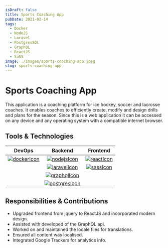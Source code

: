 ```yaml
---
isDraft: false
title: Sports Coaching App
pubDate: 2021-02-14
tags:
  - Docker
  - NodeJS
  - Laravel
  - PostgresSQL
  - GraphQL
  - ReactJS
  - SaSS
image: ./images/sports-coaching-app.jpeg
slug: sports-coaching-app
---
```


# **Sports Coaching App**

This application is a coaching platform for ice hockey, soccer and lacrosse coaches. It
enables coaches to efficiently create, modify and design drills and plans for the season. Since this is a web application it can be accessed on any device and any operating system with a compatible internet browser.

## **Tools & Technologies**

|           DevOps           |            Backend             |         Frontend         |
| :------------------------: | :----------------------------: | :----------------------: |
| [![dockerIcon]][dockerUrl] |   [![nodejsIcon]][nodejsUrl]   | [![reactIcon]][reactUrl] |
|                            |  [![laravelIcon]][laravelUrl]  |  [![sassIcon]][sassUrl]  |
|                            |  [![graphqlIcon]][graphqlUrl]  |                          |
|                            | [![postgresIcon]][postgresUrl] |                          |

## **Responsibilities & Contributions**

- Upgraded frontend from jquery to ReactJS and incorporated modern design.
- Assisted with developed of the GraphQL api.
- Worked on and maintained the locale files for translations.
- Ensured all content was localised.
- Integrated Google Trackers for analytics info.

[dockerIcon]: https://www.docker.com/wp-content/uploads/2024/02/cropped-docker-logo-favicon-32x32.png "Docker"
[nodejsIcon]: https://nodejs.org/static/images/favicons/favicon.png "NodeJS"
[laravelIcon]: https://laravel.com/img/favicon/favicon-32x32.png "Laravel"
[expressjsIcon]: https://expressjs.com/images/favicon.png "ExpressJS"
[graphqlIcon]: https://upload.wikimedia.org/wikipedia/commons/thumb/1/17/GraphQL_Logo.svg/220px-GraphQL_Logo.svg.png "GraphQL"
[postgresIcon]: https://www.postgresql.org/media/img/about/press/elephant.png "PostgreSQL"
[reactIcon]: https://react.dev/favicon-32x32.png "ReactJS"
[sassIcon]: https://sass-lang.com/icon.png "SaSS"
[dockerUrl]: https://www.docker.com
[nodejsUrl]: https://nodejs.org
[laravelUrl]: https://laravel.com
[reactUrl]: https://react.dev
[expressjsUrl]: https://expressjs.com
[sassUrl]: https://sass-lang.com
[graphqlUrl]: https://graphql.org
[postgresUrl]: https://www.postgresql.org
